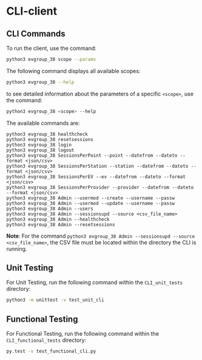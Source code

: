 # CLI-client

## CLI Commands
To run the client, use the command:
```bash
python3 evgroup_38 scope --params
```

The following command displays all available scopes: 
```bash
python3 evgroup_38 --help
```
to see detailed information about the parameters of a specific `<scope>`, use the command:
```bash
python3 evgroup_38 <scope> --help
```


The available commands are:

    python3 evgroup_38 healthcheck
    python3 evgroup_38 resetsessions
    python3 evgroup_38 login
    python3 evgroup_38 logout
    python3 evgroup_38 SessionsPerPoint --point --datefrom --dateto --format <json/csv>
    python3 evgroup_38 SessionsPerStation --station --datefrom --dateto --format <json/csv>
    python3 evgroup_38 SessionsPerEV --ev --datefrom --dateto --format <json/csv>
    python3 evgroup_38 SessionsPerProvider --provider --datefrom --dateto --format <json/csv>
    python3 evgroup_38 Admin --usermod --create --username --passw
    python3 evgroup_38 Admin --usermod --update --username --passw
    python3 evgroup_38 Admin --users
    python3 evgroup_38 Admin --sessionsupd --source <csv_file_name>
    python3 evgroup_38 Admin --healthcheck
    python3 evgroup_38 Admin --resetsessions

**Note**: For the command `python3 evgroup_38 Admin --sessionsupd --source <csv_file_name>`, the CSV file must be located within the directory the CLI is running.

## Unit Testing
For Unit Testing, run the following command within the `CLI_unit_tests` directory:
```bash
python3 -m unittest -v test_unit_cli
```
## Functional Testing
For Functional Testing, run the following command within the `CLI_functional_tests` directory:
```bash
py.test -v test_functional_cli.py
```

